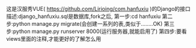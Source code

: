 这是汉服秀VUE(  https://github.com/Lirioing/com.hanfuxiu  )的Django的接口
描述:django_hanfuxiu.sql是数据库,fork之后,
第一步:cd hanfuxiu
第二步:python manage.py migrate(会创建一系列的表,类似于........OK)
第三步:python manage.py runserver 8000(运行服务器,就能启用了)
第四步:要看views里面的注释,才能更好的了解怎么用



